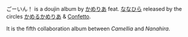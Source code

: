 ごーいん！ is a doujin album by [かめりあ](/camellia) feat. [ななひら](#) released by the circles [かめるかめりあ](#) & [Confetto](#).

It is the fifth collaboration album between _Camellia_ and _Nanahira_.
